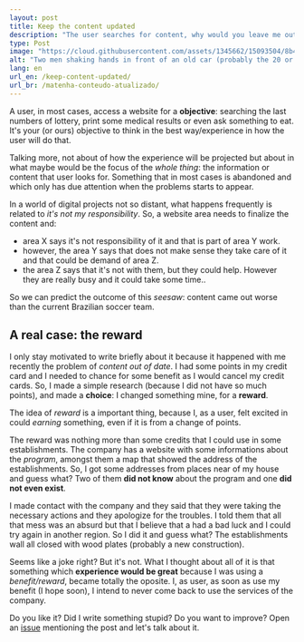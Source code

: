 ```yaml
---
layout: post
title: Keep the content updated
description: "The user searches for content, why would you leave me out of date?"
type: Post
image: "https://cloud.githubusercontent.com/assets/1345662/15093504/8b460888-1460-11e6-9c31-1af2aeb34815.jpg"
alt: "Two men shaking hands in front of an old car (probably the 20 or 30 decade)"
lang: en
url_en: /keep-content-updated/
url_br: /matenha-conteudo-atualizado/
---
```


A user, in most cases, access a website for a **objective**: searching the last numbers of lottery, print some medical results or even ask something to eat. It's your (or ours) objective to think in the best way/experience in how the user will do that.

Talking more, not about of how the experience will be projected but about in what maybe would be the focus of the *whole thing*: the information or content that user looks for. Something that in most cases is abandoned and which only has due attention when the problems starts to appear.

In a world of digital projects not so distant, what happens frequently is related to *it's not my responsibility*. So, a website area needs to finalize the content and:

* area X says it's not responsibility of it and that is part of area Y work.
* however, the area Y says that does not make sense they take care of it and that could be demand of area Z.
* the area Z says that it's not with them, but they could help. However they are really busy and it could take some time..
 
So we can predict the outcome of this *seesaw*: content came out worse than the current Brazilian soccer team.

## A real case: the reward

I only stay motivated to write briefly about it because it happened with me recently the problem of *content out of date*. I had some points in my credit card and I needed to chance for some benefit as I would cancel my credit cards. So, I made a simple research (because I did not have so much points), and made a **choice**: I changed something mine, for a **reward**.

The idea of *reward* is a important thing, because I, as a user, felt excited in could *earning* something, even if it is from a change of points.

The reward was nothing more than some credits that I could use in some establishments. The company has a website with some informations about the *program*, amongst them a map that showed the address of the establishments. So, I got some addresses from places near of my house and guess what? Two of them **did not know** about the program and one **did not even exist**.

I made contact with the company and they said that they were taking the necessary actions and they apologize for the troubles. I told them that all that mess was an absurd but that I believe that a had a bad luck and I could try again in another region. So I did it and guess what? The establishments wall all closed with wood plates (probably a new construction).

Seems like a joke right? But it's not. What I thought about all of it is that something which **experience would be great** because I was using a *benefit/reward*, became totally the oposite. I, as user, as soon as use my benefit (I hope soon), I intend to never come back to use the services of the company.

Do you like it? Did I write something stupid? Do you want to improve? Open an [issue](https://github.com/raphaelfabeni/raphaelfabeni.github.io/issues) mentioning the post and let's talk about it.